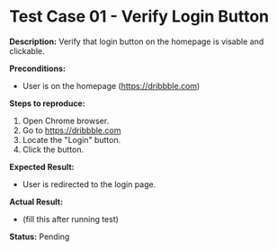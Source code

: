 # Test Case 01 - Verify Login Button

**Description:** Verify that login button on the homepage is visable and clickable.

**Preconditions:**
- User is on the homepage (https://dribbble.com)

**Steps to reproduce:**
1. Open Chrome browser.
2. Go to https://dribbble.com
3. Locate the "Login" button.
4. Click the button.

**Expected Result:**
- User is redirected to the login page.

**Actual Result:**
- (fill this after running test)

**Status:** Pending